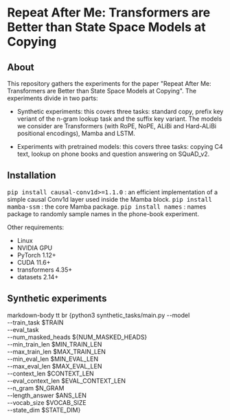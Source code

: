 # Repeat After Me: Transformers are Better than State Space Models at Copying

## About

This repository gathers the experiments for the paper "Repeat After Me: Transformers are Better than State Space Models at Copying". The experiments divide in two parts: 

- Synthetic experiments: this covers three tasks: standard copy, prefix key veriant of the n-gram lookup task and the suffix key variant. The models we consider are Transformers (with RoPE, NoPE, ALiBi and Hard-ALiBi positional encodings), Mamba and LSTM.

- Experiments with pretrained models: this covers three tasks: copying C4 text, lookup on phone books and question answering on SQuAD_v2.

## Installation

<tt>pip install causal-conv1d>=1.1.0</tt> : an efficient implementation of a simple causal Conv1d layer used inside the Mamba block.
<tt>pip install mamba-ssm</tt> : the core Mamba package.
<tt>pip install names</tt> : names package to randomly sample names in the phone-book experiment.

Other requirements:
- Linux
- NVIDIA GPU
- PyTorch 1.12+
- CUDA 11.6+
- transformers 4.35+
- datasets 2.14+

## Synthetic experiments

markdown-body tt br {python3 synthetic_tasks/main.py --model  \
                                --train_task $TRAIN \
                                --eval_task  \
                                --num_masked_heads ${NUM_MASKED_HEADS} \
                                --min_train_len $MIN_TRAIN_LEN\
                                --max_train_len $MAX_TRAIN_LEN\
                                --min_eval_len $MIN_EVAL_LEN\
                                --max_eval_len $MAX_EVAL_LEN\
                                --context_len $CONTEXT_LEN\
                                --eval_context_len $EVAL_CONTEXT_LEN\
                                --n_gram $N_GRAM\
                                --length_answer $ANS_LEN\
                                --vocab_size $VOCAB_SIZE\
                                --state_dim $STATE_DIM}
